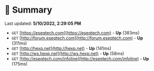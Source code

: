 # 📖 Summary
Last updated: **5/10/2022, 2:29:05 PM**

- `GET` [https://eseqtech.com](https://eseqtech.com) - **Up** (383ms)
- `GET` [http://forum.eseqtech.com](http://forum.eseqtech.com) - **Up** (311ms)
- `GET` [http://hexp.net](http://hexp.net) - **Up** (141ms)
- `GET` [http://ws.hexp.net](http://ws.hexp.net) - **Up** (58ms)
- `GET` [http://eseqtech.com/infoline](http://eseqtech.com/infoline) - **Up** (175ms)

